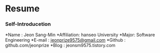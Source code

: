 # Resume
### Self-Introducetion

*Name : Jeon Sang-Min
*Affiliation: hanseo University 
*Major: Software Engineering
*E-mail : jeonprize9575@gmail.com
*Github : github.com/jeonprize
*Blog : jeonsm9575.tistory.com
